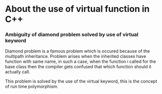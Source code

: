 # About the use of virtual function in C++

### Ambiguity of diamond problem solved by use of virtual keyword

Diamond problem is a famous problem which is occured because of the multipath inheritance. Problem arises when the
inherited classes have function with same name, in such a case, when the function i called for the base class then the compiler gets confused that which function should it actually call. 

This problem is solved by the use of the virtual keyword, this is the concept of run time polymorphism. 
